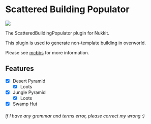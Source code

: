 # Scattered Building Populator
[![](https://i.loli.net/2020/01/23/XalOf5wK61tPvCc.png)](https://www.mcbbs.net/thread-945451-1-1.html "零散建筑物生成器")

The ScatteredBuildingPopulator plugin for Nukkit.

This plugin is used to generate non-template building in overworld.

Please see [mcbbs](https://www.mcbbs.net/thread-945451-1-1.html) for more information.
## Features
- [X] Desert Pyramid
  - [X] Loots
- [X] Jungle Pyramid
  - [X] Loots
- [X] Swamp Hut

###### If I have any grammar and terms error, please correct my wrong :)
